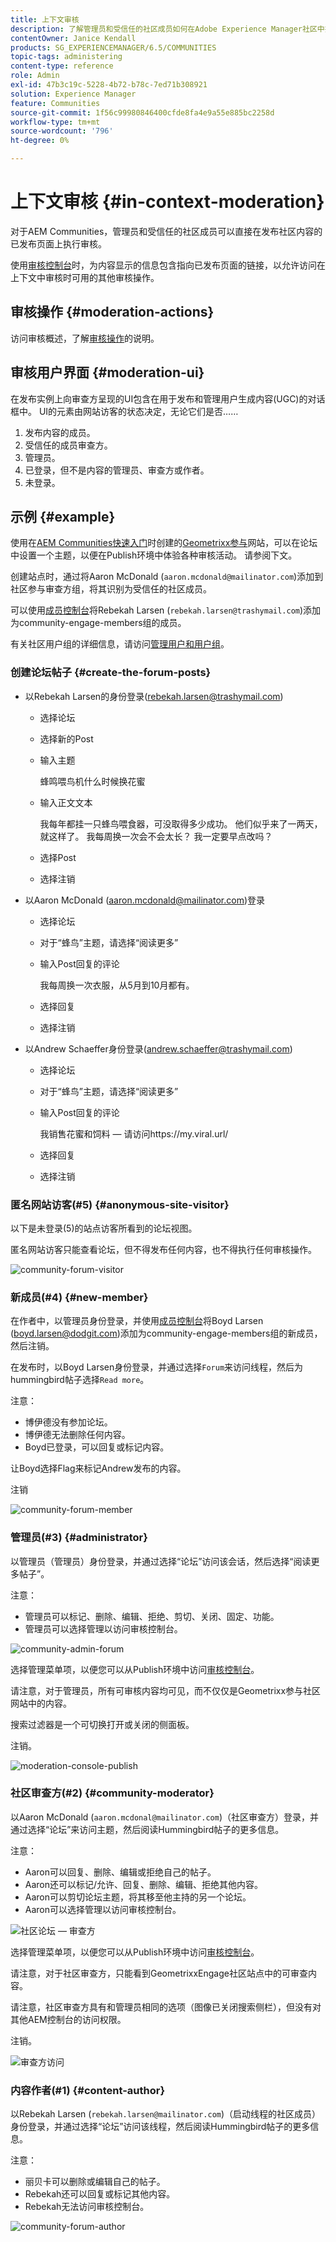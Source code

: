 ```yaml
---
title: 上下文审核
description: 了解管理员和受信任的社区成员如何在Adobe Experience Manager社区中执行审查方操作。
contentOwner: Janice Kendall
products: SG_EXPERIENCEMANAGER/6.5/COMMUNITIES
topic-tags: administering
content-type: reference
role: Admin
exl-id: 47b3c19c-5228-4b72-b78c-7ed71b308921
solution: Experience Manager
feature: Communities
source-git-commit: 1f56c99980846400cfde8fa4e9a55e885bc2258d
workflow-type: tm+mt
source-wordcount: '796'
ht-degree: 0%

---
```


# 上下文审核 {#in-context-moderation}

对于AEM Communities，管理员和受信任的社区成员可以直接在发布社区内容的已发布页面上执行审核。

使用[审核控制台](moderation.md)时，为内容显示的信息包含指向已发布页面的链接，以允许访问在上下文中审核时可用的其他审核操作。

## 审核操作 {#moderation-actions}

访问审核概述，了解[审核操作](moderate-ugc.md#moderation-actions)的说明。

## 审核用户界面 {#moderation-ui}

在发布实例上向审查方呈现的UI包含在用于发布和管理用户生成内容(UGC)的对话框中。 UI的元素由网站访客的状态决定，无论它们是否……

1. 发布内容的成员。
1. 受信任的成员审查方。
1. 管理员。
1. 已登录，但不是内容的管理员、审查方或作者。
1. 未登录。

## 示例 {#example}

使用在[AEM Communities快速入门](getting-started.md)时创建的[Geometrixx参与](http://localhost:4503/content/sites/engage/en.html)网站，可以在论坛中设置一个主题，以便在Publish环境中体验各种审核活动。 请参阅下文。

创建站点时，通过将Aaron McDonald (`aaron.mcdonald@mailinator.com`)添加到社区参与审查方组，将其识别为受信任的社区成员。

可以使用[成员控制台](members.md)将Rebekah Larsen (`rebekah.larsen@trashymail.com`)添加为community-engage-members组的成员。

有关社区用户组的详细信息，请访问[管理用户和用户组](users.md)。

### 创建论坛帖子 {#create-the-forum-posts}

* 以Rebekah Larsen的身份登录(rebekah.larsen@trashymail.com)

   * 选择论坛
   * 选择新的Post
   * 输入主题

     蜂鸣喂鸟机什么时候换花蜜

   * 输入正文文本

     我每年都挂一只蜂鸟喂食器，可没取得多少成功。 他们似乎来了一两天，就这样了。 我每周换一次会不会太长？ 我一定要早点改吗？

   * 选择Post
   * 选择注销

* 以Aaron McDonald (aaron.mcdonald@mailinator.com)登录

   * 选择论坛
   * 对于“蜂鸟”主题，请选择“阅读更多”
   * 输入Post回复的评论

     我每周换一次衣服，从5月到10月都有。

   * 选择回复
   * 选择注销

* 以Andrew Schaeffer身份登录(andrew.schaeffer@trashymail.com)

   * 选择论坛
   * 对于“蜂鸟”主题，请选择“阅读更多”
   * 输入Post回复的评论

     我销售花蜜和饲料 — 请访问https://my.viral.url/

   * 选择回复
   * 选择注销

### 匿名网站访客(#5) {#anonymous-site-visitor}

以下是未登录(5)的站点访客所看到的论坛视图。

匿名网站访客只能查看论坛，但不得发布任何内容，也不得执行任何审核操作。

![community-forum-visitor](assets/community-forum-visitor.png)

### 新成员(#4) {#new-member}

在作者中，以管理员身份登录，并使用[成员控制台](members.md)将Boyd Larsen (boyd.larsen@dodgit.com)添加为community-engage-members组的新成员，然后注销。

在发布时，以Boyd Larsen身份登录，并通过选择`Forum`来访问线程，然后为hummingbird帖子选择`Read more`。

注意：

* 博伊德没有参加论坛。
* 博伊德无法删除任何内容。
* Boyd已登录，可以回复或标记内容。

让Boyd选择Flag来标记Andrew发布的内容。

注销

![community-forum-member](assets/community-forum-member.png)

### 管理员(#3) {#administrator}

以管理员（管理员）身份登录，并通过选择“论坛”访问该会话，然后选择“阅读更多帖子”。

注意：

* 管理员可以标记、删除、编辑、拒绝、剪切、关闭、固定、功能。
* 管理员可以选择管理以访问审核控制台。

![community-admin-forum](assets/community-admin-forum.png)

选择管理菜单项，以便您可以从Publish环境中访问[审核控制台](moderation.md)。

请注意，对于管理员，所有可审核内容均可见，而不仅仅是Geometrixx参与社区网站中的内容。

搜索过滤器是一个可切换打开或关闭的侧面板。

注销。

![moderation-console-publish](assets/moderation-console-publish.png)

### 社区审查方(#2) {#community-moderator}

以Aaron McDonald (`aaron.mcdonal@mailinator.com`)（社区审查方）登录，并通过选择“论坛”来访问主题，然后阅读Hummingbird帖子的更多信息。

注意：

* Aaron可以回复、删除、编辑或拒绝自己的帖子。
* Aaron还可以标记/允许、回复、删除、编辑、拒绝其他内容。
* Aaron可以剪切论坛主题，将其移至他主持的另一个论坛。
* Aaron可以选择管理以访问审核控制台。

![社区论坛 — 审查方](assets/community-forum-moderator.png)

选择管理菜单项，以便您可以从Publish环境中访问[审核控制台](moderation.md)。

请注意，对于社区审查方，只能看到GeometrixxEngage社区站点中的可审查内容。

请注意，社区审查方具有和管理员相同的选项（图像已关闭搜索侧栏），但没有对其他AEM控制台的访问权限。

注销。

![审查方访问](assets/moderator-access.png)

### 内容作者(#1) {#content-author}

以Rebekah Larsen (`rebekah.larsen@mailinator.com`)（启动线程的社区成员）身份登录，并通过选择“论坛”访问该线程，然后阅读Hummingbird帖子的更多信息。

注意：

* 丽贝卡可以删除或编辑自己的帖子。
* Rebekah还可以回复或标记其他内容。
* Rebekah无法访问审核控制台。

![community-forum-author](assets/community-forum-author.png)
